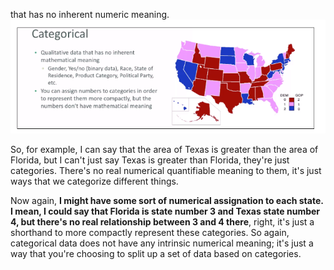 that has no inherent numeric meaning.![](/assets/cat.png)

So, for example, I can say that the area of Texas is greater than the area of Florida, but I can't just say Texas is greater than Florida, they're just categories. There's no real numerical quantifiable meaning to them, it's just ways that we categorize different things.



Now again, **I might have some sort of numerical assignation to each state. I mean, I could say that Florida is state number 3 and Texas state number 4, but there's no real relationship between 3 and 4 there**, right, it's just a shorthand to more compactly represent these categories. So again, categorical data does not have any intrinsic numerical meaning; it's just a way that you're choosing to split up a set of data based on categories.


